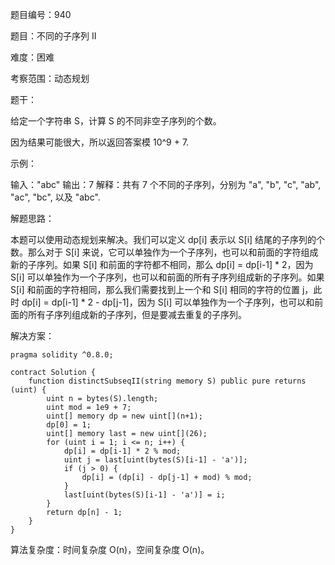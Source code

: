 题目编号：940

题目：不同的子序列 II

难度：困难

考察范围：动态规划

题干：

给定一个字符串 S，计算 S 的不同非空子序列的个数。

因为结果可能很大，所以返回答案模 10^9 + 7.

示例：

输入："abc"
输出：7
解释：共有 7 个不同的子序列，分别为 "a", "b", "c", "ab", "ac", "bc", 以及 "abc".

解题思路：

本题可以使用动态规划来解决。我们可以定义 dp[i] 表示以 S[i] 结尾的子序列的个数。那么对于 S[i] 来说，它可以单独作为一个子序列，也可以和前面的字符组成新的子序列。如果 S[i] 和前面的字符都不相同，那么 dp[i] = dp[i-1] * 2，因为 S[i] 可以单独作为一个子序列，也可以和前面的所有子序列组成新的子序列。如果 S[i] 和前面的字符相同，那么我们需要找到上一个和 S[i] 相同的字符的位置 j，此时 dp[i] = dp[i-1] * 2 - dp[j-1]，因为 S[i] 可以单独作为一个子序列，也可以和前面的所有子序列组成新的子序列，但是要减去重复的子序列。

解决方案：

```solidity
pragma solidity ^0.8.0;

contract Solution {
    function distinctSubseqII(string memory S) public pure returns (uint) {
        uint n = bytes(S).length;
        uint mod = 1e9 + 7;
        uint[] memory dp = new uint[](n+1);
        dp[0] = 1;
        uint[] memory last = new uint[](26);
        for (uint i = 1; i <= n; i++) {
            dp[i] = dp[i-1] * 2 % mod;
            uint j = last[uint(bytes(S)[i-1] - 'a')];
            if (j > 0) {
                dp[i] = (dp[i] - dp[j-1] + mod) % mod;
            }
            last[uint(bytes(S)[i-1] - 'a')] = i;
        }
        return dp[n] - 1;
    }
}
```

算法复杂度：时间复杂度 O(n)，空间复杂度 O(n)。